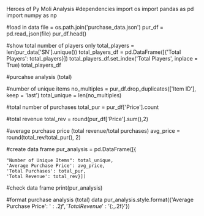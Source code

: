 Heroes of Py Moli Analysis
#dependencies
import os
import pandas as pd
import numpy as np

#load in data
file = os.path.join('purchase_data.json')
pur_df = pd.read_json(file)
pur_df.head()

#show total number of players only
total_players = len(pur_data['SN'].unique())
total_players_df = pd.DataFrame([{'Total Players': total_players}])
total_players_df.set_index('Total Players', inplace = True)
total_players_df

#purcahse analysis (total)

#number of unique items
no_multiples = pur_df.drop_duplicates(['Item ID'], keep = 'last')
total_unique = len(no_multiples)

#total number of purchases
total_pur = pur_df['Price'].count

#total revenue
total_rev = round(pur_df['Price'].sum(),2)

#average purchase price (total revenue/total purchases)
avg_price = round(total_rev/total_pur(), 2)


#create data frame
pur_analysis = pd.DataFrame([{
    
    "Number of Unique Items": total_unique,
    'Average Purchase Price': avg_price,
    'Total Purchases': total_pur,
    'Total Revenue': total_rev}])

#check data frame
print(pur_analysis)

#format purchase analysis (total) data
pur_analysis.style.format({'Average Purchase Price': '${:.2f}', 'Total Revenue': '${:,.2f}'})